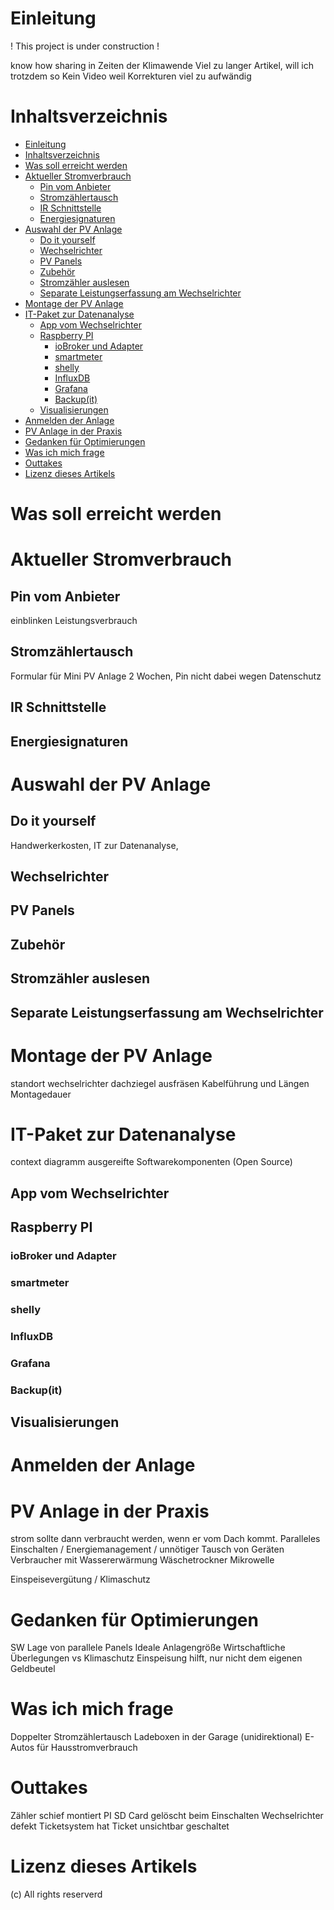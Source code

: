 # Einleitung

! This project is under construction !

know how sharing in Zeiten der Klimawende
Viel zu langer Artikel, will ich trotzdem so
Kein Video weil Korrekturen viel zu aufwändig


# Inhaltsverzeichnis
- [Einleitung](#einleitung)
- [Inhaltsverzeichnis](#inhaltsverzeichnis)
- [Was soll erreicht werden](#was-soll-erreicht-werden)
- [Aktueller Stromverbrauch](#aktueller-stromverbrauch)
	- [Pin vom Anbieter](#pin-vom-anbieter)
	- [Stromzählertausch](#stromzählertausch)
	- [IR Schnittstelle](#ir-schnittstelle)
	- [Energiesignaturen](#energiesignaturen)
- [Auswahl der PV Anlage](#auswahl-der-pv-anlage)
	- [Do it yourself](#do-it-yourself)
	- [Wechselrichter](#wechselrichter)
	- [PV Panels](#pv-panels)
	- [Zubehör](#zubehör)
	- [Stromzähler auslesen](#stromzähler-auslesen)
	- [Separate Leistungserfassung am Wechselrichter](#separate-leistungserfassung-am-wechselrichter)
- [Montage der PV Anlage](#montage-der-pv-anlage)
- [IT-Paket zur Datenanalyse](#it-paket-zur-datenanalyse)
	- [App vom Wechselrichter](#app-vom-wechselrichter)
	- [Raspberry PI](#raspberry-pi)
		- [ioBroker und Adapter](#iobroker-und-adapter)
		- [smartmeter](#smartmeter)
		- [shelly](#shelly)
		- [InfluxDB](#influxdb)
		- [Grafana](#grafana)
		- [Backup(it)](#backupit)
	- [Visualisierungen](#visualisierungen)
- [Anmelden der Anlage](#anmelden-der-anlage)
- [PV Anlage in der Praxis](#pv-anlage-in-der-praxis)
- [Gedanken für Optimierungen](#gedanken-für-optimierungen)
- [Was ich mich frage](#was-ich-mich-frage)
- [Outtakes](#outtakes)
- [Lizenz dieses Artikels](#lizenz-dieses-artikels)


# Was soll erreicht werden

# Aktueller Stromverbrauch

## Pin vom Anbieter
einblinken
Leistungsverbrauch

## Stromzählertausch

Formular für Mini PV Anlage
2 Wochen, Pin nicht dabei wegen Datenschutz

## IR Schnittstelle

## Energiesignaturen

# Auswahl der PV Anlage

## Do it yourself

Handwerkerkosten, IT zur Datenanalyse, 

## Wechselrichter

## PV Panels

## Zubehör

## Stromzähler auslesen

## Separate Leistungserfassung am Wechselrichter

# Montage der PV Anlage

standort wechselrichter
dachziegel ausfräsen
Kabelführung und Längen
Montagedauer

# IT-Paket zur Datenanalyse

context diagramm
ausgereifte Softwarekomponenten (Open Source)

## App vom Wechselrichter

## Raspberry PI

### ioBroker und Adapter

### smartmeter

### shelly

### InfluxDB

### Grafana

### Backup(it)

## Visualisierungen

# Anmelden der Anlage

# PV Anlage in der Praxis

strom sollte dann verbraucht werden, wenn er vom Dach kommt.
Paralleles Einschalten / Energiemanagement / unnötiger Tausch von Geräten
Verbraucher mit Wassererwärmung
Wäschetrockner
Mikrowelle

Einspeisevergütung / Klimaschutz

# Gedanken für Optimierungen

SW Lage von parallele Panels 
Ideale Anlagengröße
Wirtschaftliche Überlegungen vs Klimaschutz
Einspeisung hilft, nur nicht dem eigenen Geldbeutel

# Was ich mich frage
Doppelter Stromzählertausch
Ladeboxen in der Garage (unidirektional)
E-Autos für Hausstromverbrauch

# Outtakes

Zähler schief montiert
PI SD Card gelöscht beim Einschalten
Wechselrichter defekt
Ticketsystem hat Ticket unsichtbar geschaltet

# Lizenz dieses Artikels

(c) All rights reserverd



